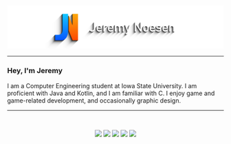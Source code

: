 <div align="center">

![Banner](Banner.png)

</div>

---

### Hey, I'm Jeremy
I am a Computer Engineering student at Iowa State University. I am proficient with Java and Kotlin, and I am familiar with C. I enjoy game and game-related development, and occasionally graphic design.

---

<div align="center">

  <br>
  
  [<img src="https://img.shields.io/static/v1?label=&message=Discord&color=778088&style=for-the-badge&logo=discord&logoColor=ffffff" />][discord]
  [<img src="https://img.shields.io/static/v1?label=&message=Twitter&color=778088&style=for-the-badge&logo=twitter&logoColor=ffffff" />][twitter]
  [<img src="https://img.shields.io/static/v1?label=&message=Email&color=778088&style=for-the-badge&logo=gmail&logoColor=ffffff" />][email]
  [<img src="https://img.shields.io/static/v1?label=&message=Sponsor&color=778088&style=for-the-badge&logo=github&logoColor=ffffff" />][github]
  [<img src="https://img.shields.io/static/v1?label=&message=Donate&color=778088&style=for-the-badge&logo=paypal&logoColor=ffffff" />][paypal]

</div>

[discord]: https://discordapp.com/users/393939920177070100/
[twitter]: https://twitter.com/Jeremaster101
[email]: mailto:jeremynoesen@hotmail.com
[github]: https://github.com/sponsors/jeremynoesen
[paypal]: https://paypal.me/jeremynoesen
